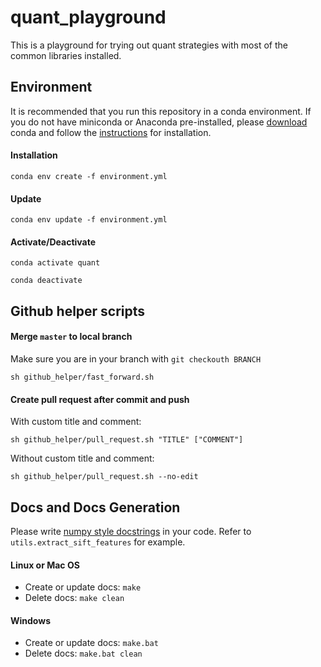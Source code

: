 # quant_playground
This is a playground for trying out quant strategies with most of the common libraries installed.



## Environment

It is recommended that you run this repository in a conda environment. If you do not have miniconda or Anaconda pre-installed, please [download](https://docs.conda.io/en/latest/miniconda.html) conda and follow the [instructions](https://conda.io/projects/conda/en/latest/user-guide/install/index.html) for installation.


#### Installation

`conda env create -f environment.yml`

#### Update

`conda env update -f environment.yml`

#### Activate/Deactivate

`conda activate quant`

`conda deactivate`

## Github helper scripts

#### Merge `master` to local branch

Make sure you are in your branch with `git checkouth BRANCH`

`sh github_helper/fast_forward.sh`

#### Create pull request after commit and push

With custom title and comment:

`sh github_helper/pull_request.sh "TITLE" ["COMMENT"]`

Without custom title and comment:

`sh github_helper/pull_request.sh --no-edit`

## Docs and Docs Generation

Please write [numpy style docstrings](https://numpydoc.readthedocs.io/en/latest/format.html) in your code. Refer to `utils.extract_sift_features` for example.

#### Linux or Mac OS

- Create or update docs: `make`
- Delete docs: `make clean`

#### Windows

- Create or update docs: `make.bat`
- Delete docs: `make.bat clean`
